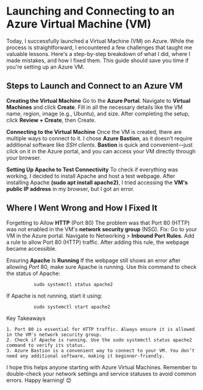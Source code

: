# Launching and Connecting to an Azure Virtual Machine (VM)

Today, I successfully launched a Virtual Machine (VM) on Azure. While the process is straightforward, I encountered a few challenges that taught me valuable lessons. Here's a step-by-step breakdown of what I did, where I made mistakes, and how I fixed them. This guide should save you time if you're setting up an Azure VM.
## Steps to Launch and Connect to an Azure VM

**Creating the Virtual Machine**
        Go to the **Azure Portal**.
        Navigate to **Virtual Machines** and click **Create**.
        Fill in all the necessary details like the VM name, region, image (e.g., Ubuntu), and size.
        After completing the setup, click **Review + Create**, then Create.

**Connecting to the Virtual Machine**
        Once the VM is created, there are multiple ways to connect to it.
        I chose **Azure Bastion**, as it doesn’t require additional software like *SSH clients*.
        **Bastion** is quick and convenient—just click on it in the Azure portal, and you can access your VM directly through your browser.

**Setting Up Apache to Test Connectivity**
        To check if everything was working, I decided to install Apache and host a test webpage.
        After installing Apache **(sudo apt install apache2)**, I tried accessing the **VM's public IP address** in my browser, but I got an error.

## Where I Went Wrong and How I Fixed It

Forgetting to Allow **HTTP** (Port 80)
        The problem was that Port 80 (HTTP) was not enabled in the VM's **network security group** (NSG).
        Fix:
            Go to your VM in the Azure portal.
            Navigate to Networking > **Inbound Port Rules**.
            Add a rule to allow Port 80 (HTTP) traffic.
        After adding this rule, the webpage became accessible.

 Ensuring **Apache** Is **Running**
        If the webpage still shows an error after allowing *Port* 80, make sure Apache is running.
        Use this command to check the status of Apache:

              sudo systemctl status apache2

If Apache is not running, start it using:

              sudo systemctl start apache2

Key Takeaways

    1. Port 80 is essential for HTTP traffic. Always ensure it is allowed in the VM's network security group.
    2. Check if Apache is running. Use the sudo systemctl status apache2 command to verify its status.
    3. Azure Bastion is a convenient way to connect to your VM. You don’t need any additional software, making it beginner-friendly.

I hope this helps anyone starting with Azure Virtual Machines. Remember to double-check your network settings and service statuses to avoid common errors. Happy learning! 😊